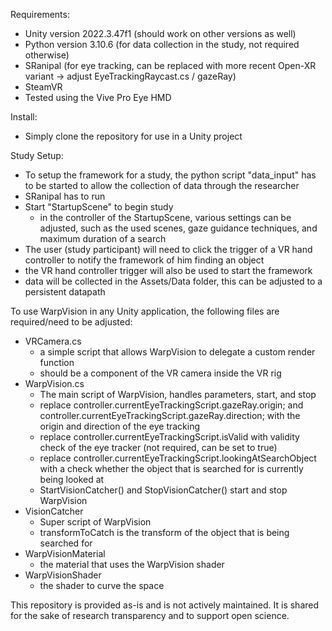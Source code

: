 Requirements:
- Unity version 2022.3.47f1 (should work on other versions as well)
- Python version 3.10.6 (for data collection in the study, not required otherwise)
- SRanipal (for eye tracking, can be replaced with more recent Open-XR variant -> adjust EyeTrackingRaycast.cs / gazeRay)
- SteamVR
- Tested using the Vive Pro Eye HMD

Install:
- Simply clone the repository for use in a Unity project

Study Setup:
- To setup the framework for a study, the python script "data_input" has to be started to allow the collection of data through the researcher
- SRanipal has to run
- Start "StartupScene" to begin study
	- in the controller of the StartupScene, various settings can be adjusted, such as the used scenes, gaze guidance techniques, and maximum duration of a search
- The user (study participant) will need to click the trigger of a VR hand controller to notify the framework of him finding an object
- the VR hand controller trigger will also be used to start the framework
- data will be collected in the Assets/Data folder, this can be adjusted to a persistent datapath


To use WarpVision in any Unity application, the following files are required/need to be adjusted:
- VRCamera.cs
	- a simple script that allows WarpVision to delegate a custom render function
	- should be a component of the VR camera inside the VR rig
- WarpVision.cs
	- The main script of WarpVision, handles parameters, start, and stop
	- replace controller.currentEyeTrackingScript.gazeRay.origin; and controller.currentEyeTrackingScript.gazeRay.direction; with the origin and direction of the eye tracking
	- replace controller.currentEyeTrackingScript.isValid with validity check of the eye tracker (not required, can be set to true)
	- replace controller.currentEyeTrackingScript.lookingAtSearchObject with a check whether the object that is searched for is currently being looked at
	- StartVisionCatcher() and StopVisionCatcher() start and stop WarpVision
- VisionCatcher
	- Super script of WarpVision
	- transformToCatch is the transform of the object that is being searched for
- WarpVisionMaterial
	- the material that uses the WarpVision shader
- WarpVisionShader
	- the shader to curve the space

This repository is provided as-is and is not actively maintained. It is shared for the sake of research transparency and to support open science.
